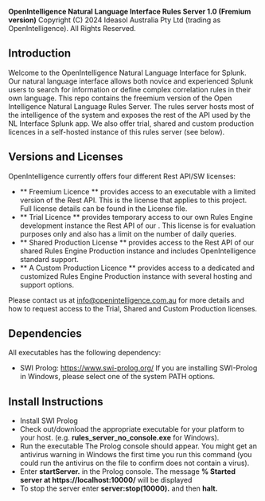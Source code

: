 **OpenIntelligence Natural Language Interface Rules Server 1.0 (Fremium version)**
Copyright (C) 2024 Ideasol Australia Pty Ltd (trading as OpenIntelligence). All Rights Reserved. 

## Introduction
Welcome to the OpenIntelligence Natural Language Interface for Splunk.
Our natural language interface allows both novice and experienced Splunk users to search for information or define complex correlation rules in their own language. 
This repo contains the freemium version of the Open Intelligence Natural Language Rules Server. The rules server hosts most of the intelligence of the system and exposes the rest of the API used by the NL Interface Splunk app. We also offer trial, shared and custom production licences in a self-hosted instance of this rules server (see below).

## Versions and Licenses
OpenIntelligence currently offers four different Rest API/SW licenses:
- ** Freemium Licence ** provides access to an executable with a limited version of the Rest API. This is the license that applies to this project. Full license details can be found in the License file.
- ** Trial Licence ** provides temporary access to our own Rules Engine development instance the Rest API of our . This license is for evaluation purposes only and also has a limit on the number of daily queries.
- ** Shared Production License ** provides access to the Rest API of our shared Rules Engine Production instance and includes OpenIntelligence standard support. 
- ** A Custom Production Licence ** provides access to a dedicated and customized Rules Engine Production instance with several hosting and support options.

Please contact us at info@openintelligence.com.au for more details and how to request access to the Trial, Shared and Custom Production licenses.

## Dependencies
All executables has the following dependency:
- SWI Prolog: https://www.swi-prolog.org/
If you are installing SWI-Prolog in Windows, please select one of the system PATH options.

## Install Instructions
- Install SWI Prolog
- Check out/download the appropriate executable for your platform to your host.  (e.g. **rules_server_no_console.exe** for Windows).
- Run the executable
  The Prolog console should appear. You might get an antivirus warning in Windows the first time you run this command (you could run the antivirus on the file to confirm does not contain a virus).
- Enter **startServer.** in the Prolog console.
  The message **% Started server at https://localhost:10000/** will be displayed
- To stop the server enter **server:stop(10000).** and then **halt.**


